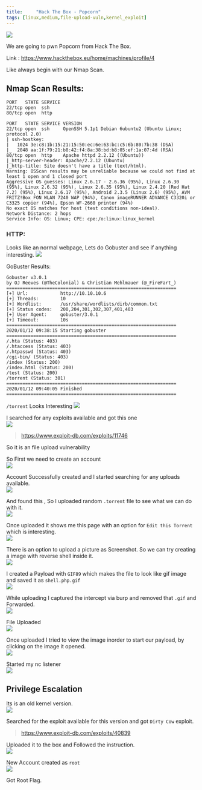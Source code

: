 ```yaml
---
title:     "Hack The Box - Popcorn"
tags: [linux,medium,file-upload-vuln,kernel_exploit]
---
```


![](https://raw.githubusercontent.com/0xw0lf/0xw0lf.github.io/master/img/htb-popcorn/1.png)

We are going to pwn Popcorn from Hack The Box.

Link : <https://www.hackthebox.eu/home/machines/profile/4>


Like always begin with our Nmap Scan.

## Nmap Scan Results:

```
PORT   STATE SERVICE
22/tcp open  ssh
80/tcp open  http

PORT   STATE SERVICE VERSION
22/tcp open  ssh     OpenSSH 5.1p1 Debian 6ubuntu2 (Ubuntu Linux; protocol 2.0)
| ssh-hostkey: 
|   1024 3e:c8:1b:15:21:15:50:ec:6e:63:bc:c5:6b:80:7b:38 (DSA)
|_  2048 aa:1f:79:21:b8:42:f4:8a:38:bd:b8:05:ef:1a:07:4d (RSA)
80/tcp open  http    Apache httpd 2.2.12 ((Ubuntu))
|_http-server-header: Apache/2.2.12 (Ubuntu)
|_http-title: Site doesn't have a title (text/html).
Warning: OSScan results may be unreliable because we could not find at least 1 open and 1 closed port
Aggressive OS guesses: Linux 2.6.17 - 2.6.36 (95%), Linux 2.6.30 (95%), Linux 2.6.32 (95%), Linux 2.6.35 (95%), Linux 2.4.20 (Red Hat 7.2) (95%), Linux 2.6.17 (95%), Android 2.3.5 (Linux 2.6) (95%), AVM FRITZ!Box FON WLAN 7240 WAP (94%), Canon imageRUNNER ADVANCE C3320i or C3325 copier (94%), Epson WF-2660 printer (94%)
No exact OS matches for host (test conditions non-ideal).
Network Distance: 2 hops
Service Info: OS: Linux; CPE: cpe:/o:linux:linux_kernel
```

### HTTP:

Looks like an normal webpage, Lets do Gobuster and see if anything interesting.
![](https://raw.githubusercontent.com/0xw0lf/0xw0lf.github.io/master/img/htb-popcorn/2.png)

GoBuster Results:
```
Gobuster v3.0.1
by OJ Reeves (@TheColonial) & Christian Mehlmauer (@_FireFart_)
===============================================================
[+] Url:            http://10.10.10.6
[+] Threads:        10
[+] Wordlist:       /usr/share/wordlists/dirb/common.txt
[+] Status codes:   200,204,301,302,307,401,403
[+] User Agent:     gobuster/3.0.1
[+] Timeout:        10s
===============================================================
2020/01/12 09:38:15 Starting gobuster
===============================================================
/.hta (Status: 403)
/.htaccess (Status: 403)
/.htpasswd (Status: 403)
/cgi-bin/ (Status: 403)
/index (Status: 200)
/index.html (Status: 200)
/test (Status: 200)
/torrent (Status: 301)
===============================================================
2020/01/12 09:40:05 Finished
===============================================================
```


``/torrent`` Looks Interesting
![](https://raw.githubusercontent.com/0xw0lf/0xw0lf.github.io/master/img/htb-popcorn/3.png)

I searched for any exploits available and got this one<br/>
![](https://raw.githubusercontent.com/0xw0lf/0xw0lf.github.io/master/img/htb-popcorn/4.png)

> https://www.exploit-db.com/exploits/11746

So it is an file upload vulnerability

So First we need to create an account <br/>
![](https://raw.githubusercontent.com/0xw0lf/0xw0lf.github.io/master/img/htb-popcorn/5.png)

Account Successfully created and I started searching for any uploads available.<br/>
![](https://raw.githubusercontent.com/0xw0lf/0xw0lf.github.io/master/img/htb-popcorn/6.png)

And found this , So I uploaded random ``.torrent`` file to see what we can do with it.<br/>
![](https://raw.githubusercontent.com/0xw0lf/0xw0lf.github.io/master/img/htb-popcorn/7.png)

Once uploaded it shows me this page with an option for ``Edit this Torrent`` which is interesting.<br/>
![](https://raw.githubusercontent.com/0xw0lf/0xw0lf.github.io/master/img/htb-popcorn/8.png)

There is an option to upload a picture as Screenshot. So we can try creating a image with reverse shell inside it.<br/>
![](https://raw.githubusercontent.com/0xw0lf/0xw0lf.github.io/master/img/htb-popcorn/9.png)

I created a Payload with ``GIF89`` which makes the file to look like gif image and saved it as ``shell.php.gif``<br/>
![](https://raw.githubusercontent.com/0xw0lf/0xw0lf.github.io/master/img/htb-popcorn/10.png)

While uploading I captured the intercept via burp and removed that ``.gif`` and Forwarded.<br/>
![](https://raw.githubusercontent.com/0xw0lf/0xw0lf.github.io/master/img/htb-popcorn/11.png)

File Uploaded<br/>
![](https://raw.githubusercontent.com/0xw0lf/0xw0lf.github.io/master/img/htb-popcorn/12.png)

Once uploaded I tried to view the image inorder to start our payload, by clicking on the image it opened. <br/>
![](https://raw.githubusercontent.com/0xw0lf/0xw0lf.github.io/master/img/htb-popcorn/13.png)

Started my nc listener<br/>
![](https://raw.githubusercontent.com/0xw0lf/0xw0lf.github.io/master/img/htb-popcorn/14.png)

## Privilege Escalation

Its is an old kernel version.<br/>
![](https://raw.githubusercontent.com/0xw0lf/0xw0lf.github.io/master/img/htb-popcorn/15.png)

Searched for the exploit available for this version and got ``Dirty Cow`` exploit.<br/>
> https://www.exploit-db.com/exploits/40839

Uploaded it to the box and Followed the instruction.<br/>
![](https://raw.githubusercontent.com/0xw0lf/0xw0lf.github.io/master/img/htb-popcorn/16.png)

New Account created as ``root``<br/>
![](https://raw.githubusercontent.com/0xw0lf/0xw0lf.github.io/master/img/htb-popcorn/17.png)

Got Root Flag.
 

